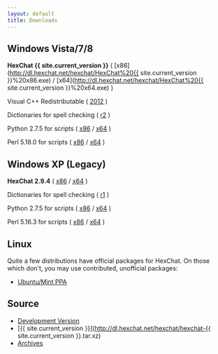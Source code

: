 ```yaml
---
layout: default
title: Downloads
---
```


## Windows Vista/7/8
**HexChat {{ site.current_version }}** ( [x86](http://dl.hexchat.net/hexchat/HexChat%20{{ site.current_version }}%20x86.exe) / [x64](http://dl.hexchat.net/hexchat/HexChat%20{{ site.current_version }}%20x64.exe) )

Visual C++ Redistributable ( [2012](https://www.microsoft.com/en-us/download/details.aspx?id=30679) )

Dictionaries for spell checking ( [r2](http://dl.hexchat.net/hexchat/HexChat%20Spelling%20Dictionaries%20r2.exe) )

Python 2.7.5 for scripts ( [x86](http://python.org/ftp/python/2.7.5/python-2.7.5.msi) / [x64](http://python.org/ftp/python/2.7.5/python-2.7.5.amd64.msi) )

Perl 5.18.0 for scripts ( [x86](http://dl.hexchat.net/misc/perl/Perl%205.18.0%20x86.msi) / [x64](http://dl.hexchat.net/misc/perl/Perl%205.18.0%20x64.msi) )

## Windows XP (Legacy)
**HexChat 2.9.4** ( [x86](http://dl.hexchat.net/hexchat/HexChat%202.9.4%20x86.exe) / [x64](http://dl.hexchat.net/hexchat/HexChat%202.9.4%20x64.exe) )

Dictionaries for spell checking ( [r1](http://dl.hexchat.net/hexchat/HexChat%20Spelling%20Dictionaries%20r1.exe) )

Python 2.7.5 for scripts ( [x86](http://python.org/ftp/python/2.7.5/python-2.7.5.msi) / [x64](http://python.org/ftp/python/2.7.5/python-2.7.5.amd64.msi) )

Perl 5.16.3 for scripts ( [x86](http://strawberry-perl.googlecode.com/files/strawberry-perl-5.16.3.1-32bit.msi) / [x64](http://strawberry-perl.googlecode.com/files/strawberry-perl-5.16.3.1-64bit.msi) )

## Linux
Quite a few distributions have official packages for HexChat. On those which don't, you may use contributed, unofficial packages:

- [Ubuntu/Mint PPA](https://launchpad.net/~gwendal-lebihan-dev/+archive/hexchat-stable)

## Source
- [Development Version](https://github.com/hexchat/hexchat/archive/master.tar.gz)
- [{{ site.current_version }}](http://dl.hexchat.net/hexchat/hexchat-{{ site.current_version }}.tar.xz)
- [Archives](http://dl.hexchat.net/hexchat/)
